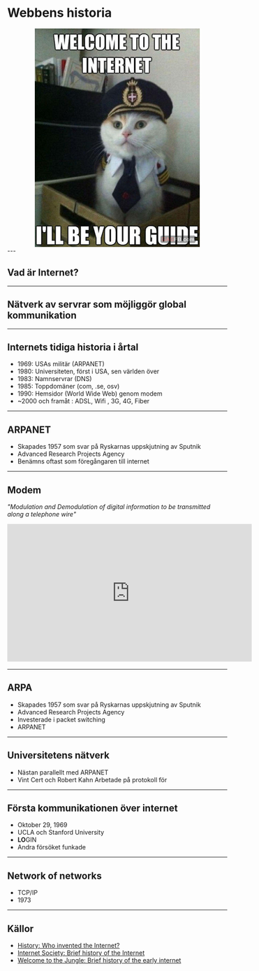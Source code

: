 # Webbens historia

<div style="display: flex; align-items: center; justify-content: center;">
    <img src="welcome-to-the-internet.jpeg" height="500">
</div>
---

## Vad är Internet?

---

## Nätverk av servrar som möjliggör global kommunikation

---

## Internets tidiga historia i årtal

- 1969: USAs militär (ARPANET)
- 1980: Universiteten, först i USA, sen världen över
- 1983: Namnservrar (DNS)
- 1985: Toppdomäner (com, .se, osv)
- 1990: Hemsidor (World Wide Web) genom modem
- ~2000 och framåt : ADSL, Wifi , 3G, 4G, Fiber

---

## ARPANET

- Skapades 1957 som svar på Ryskarnas uppskjutning av Sputnik
- Advanced Research Projects Agency
- Benämns oftast som föregångaren till internet

---

## Modem

_"Modulation and Demodulation of digital information to be transmitted along a telephone wire"_

<iframe width="560" height="315" src="https://www.youtube.com/embed/gsNaR6FRuO0" frameborder="0" allow="accelerometer; autoplay; encrypted-media; gyroscope; picture-in-picture" allowfullscreen></iframe>

---

## ARPA

- Skapades 1957 som svar på Ryskarnas uppskjutning av Sputnik
- Advanced Research Projects Agency
- Investerade i packet switching
- ARPANET

---

## Universitetens nätverk

- Nästan parallellt med ARPANET
- Vint Cert och Robert Kahn
  Arbetade på protokoll för

---

## Första kommunikationen över internet

- Oktober 29, 1969
- UCLA och Stanford University
- **LO**GIN
- Andra försöket funkade

---

## Network of networks

- TCP/IP
- 1973

---

## Källor

- [History: Who invented the Internet?](https://www.history.com/news/who-invented-the-internet)
- [Internet Society: Brief history of the Internet](https://www.internetsociety.org/internet/history-internet/brief-history-internet/)
- [Welcome to the Jungle: Brief history of the early internet](https://www.welcometothejungle.com/en/articles/history-internet-web)
